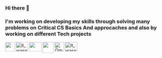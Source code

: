 ### Hi there 👋
<h3>I'm working on developing my skills through solving many problems on Critical CS Basics And approcaches and also by working on different Tech projects</h3>

<a href="https://www.linkedin.com/in/anas-alnaggar-01a8271b1/" rel="nofollow" target="_blank"><img align="left" width="30px" src="https://camo.githubusercontent.com/8c244a7a7b8a6e767d241c9a6c5e1b5e13ea693770c52bbc3fe564ba4044a4c9/68747470733a2f2f63646e2d69636f6e732d706e672e666c617469636f6e2e636f6d2f3531322f3137342f3137343835372e706e67" data-canonical-src="https://cdn-icons-png.flaticon.com/512/174/174857.png" style="max-width: 100%;"></a>

<a href="https://codeforces.com/profile/Anasss" rel="nofollow" target="_blank">
  <img align="left" src="https://raw.githubusercontent.com/rahuldkjain/github-profile-readme-generator/master/src/images/icons/Social/codeforces.svg" alt="it_wasnt_me" height="30" width="40" style="max-width: 100%;">
</a>

<a href="https://www.codewars.com/users/Anas%20Alaa" rel="nofollow">
  <img align="left" src="https://raw.githubusercontent.com/rahuldkjain/github-profile-readme-generator/master/src/images/icons/Social/codewars.svg"  height="30" width="40" style="max-width: 100%;">
  </a>




<a href="https://hashnode.com/@AnasAlaa7" rel="nofollow" target="_blank">
  <img align="left" alt="" width="35px" src="https://camo.githubusercontent.com/ff89c213f63be9cd58979d2283d81ffc8953fd2ef5bfb9d370fa78cb74c74164/68747470733a2f2f7365656b6c6f676f2e636f6d2f696d616765732f482f686173686e6f64652d6c6f676f2d423131343736374537302d7365656b6c6f676f2e636f6d2e706e67" data-canonical-src="https://seeklogo.com/images/H/hashnode-logo-B114767E70-seeklogo.com.png" style="max-width: 100%;">
</a>

<a href="https://www.hackerrank.com/anasnaggar7" rel="nofollow" target="_blank">
  <img align="left" alt="Omar's hackerrank" width="30px" src="https://camo.githubusercontent.com/2709068056522fce518fdba9d8f5663eb72546d249fd87316863ca8fad675685/68747470733a2f2f6173736574732e6272616e64666f6c6465722e636f6d2f79396f6c393477622f762f3333313139382f766965774032782e706e673f763d31353931393731323739" data-canonical-src="https://assets.brandfolder.com/y9ol94wb/v/331198/view@2x.png?v=1591971279" style="max-width: 100%;">
</a>


<a href="https://leetcode.com/anasnaggar7/" rel="nofollow" target="_blank">
  <img align="left" src="https://raw.githubusercontent.com/rahuldkjain/github-profile-readme-generator/master/src/images/icons/Social/leet-code.svg" alt="it_wasnt_me" height="30" width="40" style="max-width: 100%;">
  </a>
